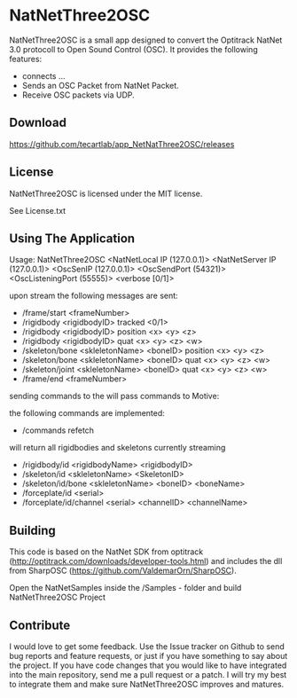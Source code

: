 NatNetThree2OSC
===================================


NatNetThree2OSC is a small app designed to convert the Optitrack NatNet 3.0 protocoll to Open Sound Control (OSC). It provides the following features:

+ connects ...
+ Sends an OSC Packet from NatNet Packet.
+ Receive OSC packets via UDP.

Download
--------

https://github.com/tecartlab/app_NetNatThree2OSC/releases

License
-------

NatNetThree2OSC is licensed under the MIT license.

See License.txt

Using The Application
-----------------

Usage: NatNetThree2OSC  <NatNetLocal IP (127.0.0.1)> <NatNetServer IP (127.0.0.1)> <OscSenIP (127.0.0.1)> <OscSendPort (54321)> <OscListeningPort (55555)> <verbose [0/1]>

upon stream the following messages are sent:

+ /frame/start \<frameNumber>
+ /rigidbody \<rigidbodyID> tracked \<0/1>
+ /rigidbody \<rigidbodyID> position \<x> \<y> \<z>
+ /rigidbody \<rigidbodyID> quat \<x> \<y> \<z> \<w>
+ /skeleton/bone \<skleletonName> \<boneID> position \<x> \<y> \<z>
+ /skeleton/bone \<skleletonName> \<boneID> quat \<x> \<y> \<z> \<w>
+ /skeleton/joint \<skleletonName> \<boneID> quat \<x> \<y> \<z> \<w>
+ /frame/end \<frameNumber>

sending commands to the <OscListeningPort> will pass commands to Motive:

the following commands are implemented:

+ /commands refetch

will return all rigidbodies and skeletons currently streaming

+ /rigidbody/id \<rigidbodyName> \<rigidbodyID>
+ /skeleton/id \<skleletonName> \<SkeletonID>
+ /skeleton/id/bone \<skleletonName> \<boneID> \<boneName>
+ /forceplate/id \<serial>
+ /forceplate/id/channel \<serial> \<channelID> \<channelName>

Building
---------

This code is based on the NatNet SDK from optitrack (http://optitrack.com/downloads/developer-tools.html) and includes the dll from SharpOSC (https://github.com/ValdemarOrn/SharpOSC).

Open the NatNetSamples inside the /Samples - folder and build NatNetThree2OSC Project

Contribute
----------

I would love to get some feedback. Use the Issue tracker on Github to send bug reports and feature requests, or just if you have something to say about the project. If you have code changes that you would like to have integrated into the main repository, send me a pull request or a patch. I will try my best to integrate them and make sure NatNetThree2OSC improves and matures.
